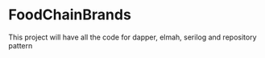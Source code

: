 # FoodChainBrands
This project will have all the code for dapper, elmah, serilog and repository pattern 
